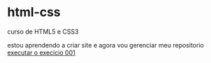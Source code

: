 # html-css
 curso de HTML5 e CSS3

estou aprendendo a criar site e agora vou gerenciar meu repositorio
<a href= "https://anderson-katakurid.github.io/html-css/"> executar o execício 001<a>